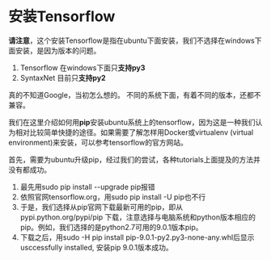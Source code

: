 # 安装Tensorflow
**请注意**，这个安装Tensorflow是指在ubuntu下面安装，我们不选择在windows下面安装，是因为版本的问题。
1. Tensorflow 在windows下面只**支持py3**</br>
2. SyntaxNet 目前只**支持py2**</br>

真的不知道Google，当初怎么想的。 不同的系统下面，有着不同的版本，还都不兼容。</br>

我们在这里介绍如何用**pip**安装ubuntu系统上的tensorflow，因为这是一种我们认为相对比较简单快捷的途径。如果需要了解怎样用Docker或virtualenv (virtual environment)来安装，可以参考tensorflow的官方网站。</br>

首先，需要为ubuntu升级pip，经过我们的尝试，各种tutorials上面提及的方法并没有都成功。</br>
1. 最先用sudo pip install --upgrade pip报错
2. 依照官网tensorflow.org，用sudo pip install -U pip也不行
3. 于是，我们选择从pip官网下载最新可用的pip，即从 pypi.python.org/pypi/pip 下载，注意选择与电脑系统和python版本相应的pip。例如，我们选择的是python2.7可用的9.0.1版本pip。
4. 下载之后，用sudo -H pip install pip-9.0.1-py2.py3-none-any.whl后显示usccessfully installed, 安装pip 9.0.1版本成功。
